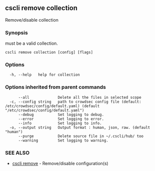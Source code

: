 ## cscli remove collection

Remove/disable collection

### Synopsis

<config> must be a valid collection.

```
cscli remove collection [config] [flags]
```

### Options

```
  -h, --help   help for collection
```

### Options inherited from parent commands

```
      --all             Delete all the files in selected scope
  -c, --config string   path to crowdsec config file (default: /etc/crowdsec/config/default.yaml) (default "/etc/crowdsec/config/default.yaml")
      --debug           Set logging to debug.
      --error           Set logging to error.
      --info            Set logging to info.
  -o, --output string   Output format : human, json, raw. (default "human")
      --purge           Delete source file in ~/.cscli/hub/ too
      --warning         Set logging to warning.
```

### SEE ALSO

* [cscli remove](cscli_remove.md)	 - Remove/disable configuration(s)


